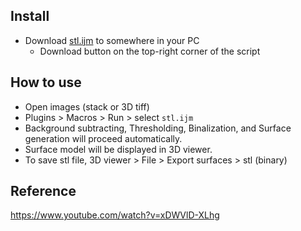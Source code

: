 ## Install
- Download [stl.ijm](https://github.com/xrm-bl/imagej-tools/blob/main/stl/stl.ijm) to somewhere in your PC
  - Download button on the top-right corner of the script

## How to use
- Open images (stack or 3D tiff)
- Plugins > Macros > Run > select `stl.ijm`
- Background subtracting, Thresholding, Binalization, and Surface generation will proceed automatically.
- Surface model will be displayed in 3D viewer.
- To save stl file, 3D viewer > File > Export surfaces > stl (binary)

## Reference
https://www.youtube.com/watch?v=xDWVlD-XLhg
